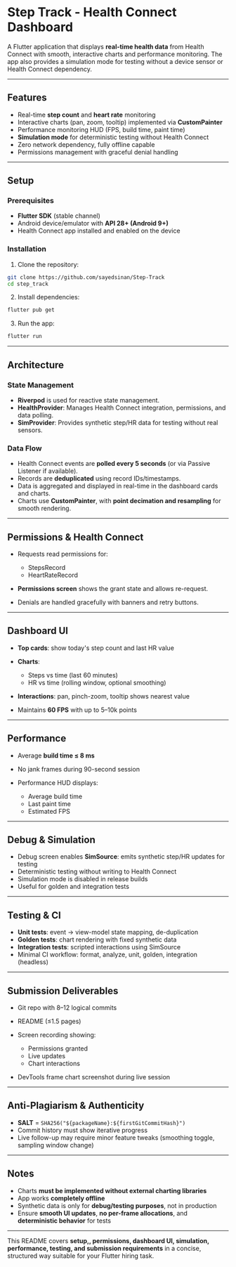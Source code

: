 

# Step Track - Health Connect Dashboard

A Flutter application that displays **real-time health data** from Health Connect with smooth, interactive charts and performance monitoring. The app also provides a simulation mode for testing without a device sensor or Health Connect dependency.

---

## Features

* Real-time **step count** and **heart rate** monitoring
* Interactive charts (pan, zoom, tooltip) implemented via **CustomPainter**
* Performance monitoring HUD (FPS, build time, paint time)
* **Simulation mode** for deterministic testing without Health Connect
* Zero network dependency, fully offline capable
* Permissions management with graceful denial handling

---

## Setup

### Prerequisites

* **Flutter SDK** (stable channel)
* Android device/emulator with **API 28+ (Android 9+)**
* Health Connect app installed and enabled on the device

### Installation

1. Clone the repository:

```bash
git clone https://github.com/sayedsinan/Step-Track
cd step_track
```

2. Install dependencies:

```bash
flutter pub get
```

3. Run the app:

```bash
flutter run
```

---

## Architecture

### State Management

* **Riverpod** is used for reactive state management.
* **HealthProvider**: Manages Health Connect integration, permissions, and data polling.
* **SimProvider**: Provides synthetic step/HR data for testing without real sensors.

### Data Flow

* Health Connect events are **polled every 5 seconds** (or via Passive Listener if available).
* Records are **deduplicated** using record IDs/timestamps.
* Data is aggregated and displayed in real-time in the dashboard cards and charts.
* Charts use **CustomPainter**, with **point decimation and resampling** for smooth rendering.

---

## Permissions & Health Connect

* Requests read permissions for:

  * StepsRecord
  * HeartRateRecord
* **Permissions screen** shows the grant state and allows re-request.
* Denials are handled gracefully with banners and retry buttons.

---

## Dashboard UI

* **Top cards**: show today's step count and last HR value
* **Charts**:

  * Steps vs time (last 60 minutes)
  * HR vs time (rolling window, optional smoothing)
* **Interactions**: pan, pinch-zoom, tooltip shows nearest value
* Maintains **60 FPS** with up to 5–10k points

---

## Performance

* Average **build time ≤ 8 ms**
* No jank frames during 90-second session
* Performance HUD displays:

  * Average build time
  * Last paint time
  * Estimated FPS

---

## Debug & Simulation

* Debug screen enables **SimSource**: emits synthetic step/HR updates for testing
* Deterministic testing without writing to Health Connect
* Simulation mode is disabled in release builds
* Useful for golden and integration tests

---

## Testing & CI

* **Unit tests**: event → view-model state mapping, de-duplication
* **Golden tests**: chart rendering with fixed synthetic data
* **Integration tests**: scripted interactions using SimSource
* Minimal CI workflow: format, analyze, unit, golden, integration (headless)

---

## Submission Deliverables

* Git repo with 8–12 logical commits
* README (≤1.5 pages)
* Screen recording showing:

  * Permissions granted
  * Live updates
  * Chart interactions
* DevTools frame chart screenshot during live session

---

## Anti-Plagiarism & Authenticity

* **SALT** = `SHA256("${packageName}:${firstGitCommitHash}")`
* Commit history must show iterative progress
* Live follow-up may require minor feature tweaks (smoothing toggle, sampling window change)

---


## Notes

* Charts **must be implemented without external charting libraries**
* App works **completely offline**
* Synthetic data is only for **debug/testing purposes**, not in production
* Ensure **smooth UI updates**, **no per-frame allocations**, and **deterministic behavior** for tests

---

This README covers **setup,, permissions, dashboard UI, simulation, performance, testing, and submission requirements** in a concise, structured way suitable for your Flutter hiring task.

